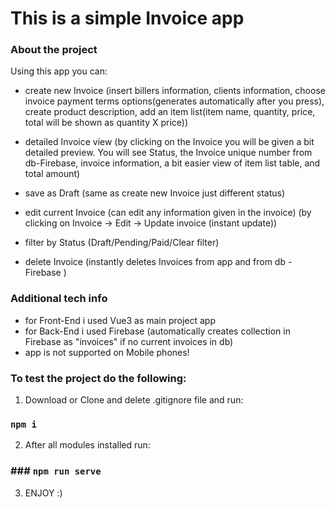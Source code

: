 <h1>This is a simple Invoice app</h1>

### About the project

Using this app you can:

- create new Invoice (insert billers information, clients information, choose invoice payment terms options(generates automatically after you press), create product description, add an item list(item name, quantity, price, total will be shown as quantity X price))

- detailed Invoice view (by clicking on the Invoice you will be given a bit detailed preview. You will see Status, the Invoice unique number from db-Firebase, invoice information, a bit easier view of item list table, and total amount)

- save as Draft (same as create new Invoice just different status)

- edit current Invoice (can edit any information given in the invoice) (by clicking on Invoice -> Edit -> Update invoice (instant update))

- filter by Status (Draft/Pending/Paid/Clear filter)

- delete Invoice (instantly deletes Invoices from app and from db - Firebase )

### Additional tech info

- for Front-End i used Vue3 as main project app
- for Back-End i used Firebase (automatically creates collection in Firebase as "invoices" if no current invoices in db)
- app is not supported on Mobile phones!

### To test the project do the following:

1. Download or Clone and delete .gitignore file and run:

### `npm i`

2. After all modules installed run:

### ### `npm run serve`

3. ENJOY :)
